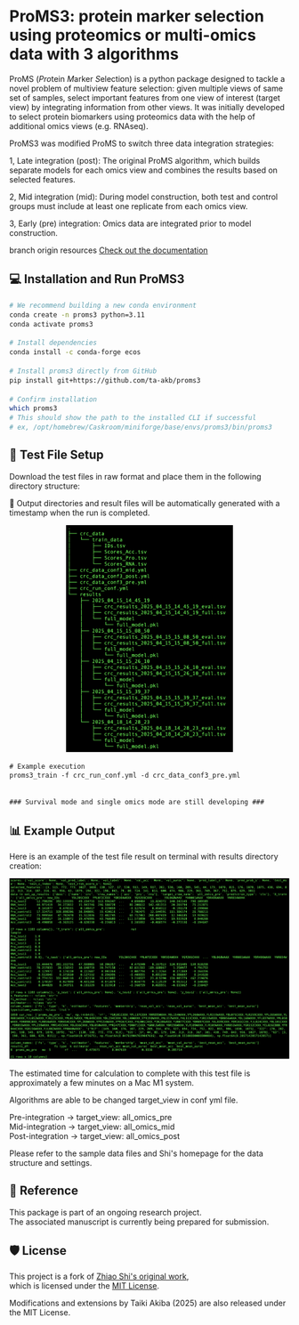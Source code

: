 # ProMS3: protein marker selection using proteomics or multi-omics data with 3 algorithms

ProMS (*Pro*tein *M*arker *S*election) is a python package designed to tackle a novel problem of multiview
feature selection: given multiple views of same set of samples,
select important features from one view of interest (target view) by integrating
information from other views. It was initially developed to select protein
biomarkers using proteomics data with the help of additional omics views
(e.g. RNAseq).


ProMS3 was modified ProMS to switch three data integration strategies:

1, Late integration (post): The original ProMS algorithm, 
  which builds separate models for each omics view and combines the results based on selected features.

2, Mid integration (mid): During model construction,
  both test and control groups must include at least one replicate from each omics view.

3, Early (pre) integration: Omics data are integrated prior to model construction.


branch origin resources
[Check out the documentation](http://docs.zhang-lab.org/proms/)



## 💻 Installation and Run ProMS3
</code></pre>
```bash
# We recommend building a new conda environment
conda create -n proms3 python=3.11
conda activate proms3

# Install dependencies
conda install -c conda-forge ecos

# Install proms3 directly from GitHub
pip install git+https://github.com/ta-akb/proms3

# Confirm installation
which proms3
# This should show the path to the installed CLI if successful
# ex, /opt/homebrew/Caskroom/miniforge/base/envs/proms3/bin/proms3
```
</code></pre>

## 📁 Test File Setup

Download the test files in raw format and place them in the following directory structure:

📂 Output directories and result files will be automatically generated with a timestamp when the run is completed.

<p align="center">
  <img src="docs/images/directory_structures.png" alt="Directory Structure" width="300"/>
</p>

</code></pre>
```
# Example execution
proms3_train -f crc_run_conf.yml -d crc_data_conf3_pre.yml


### Survival mode and single omics mode are still developing ###
```
</code></pre>


## 📊 Example Output

Here is an example of the test file result on terminal with results directory creation:

![UMAP result](docs/images/results.png)

The estimated time for calculation to complete with this test file is approximately a few minutes on a Mac M1 system.

Algorithms are able to be changed target_view in conf yml file.

Pre-integration → target_view: all_omics_pre  
Mid-integration → target_view: all_omics_mid  
Post-integration → target_view: all_omics_post  

Please refer to the sample data files and Shi's homepage for the data structure and settings.


## 📄 Reference

This package is part of an ongoing research project.  
The associated manuscript is currently being prepared for submission.


## 🛡 License

This project is a fork of [Zhiao Shi's original work](https://github.com/zhiao/proms),  
which is licensed under the [MIT License](LICENSE).

Modifications and extensions by Taiki Akiba (2025) are also released under the MIT License.


